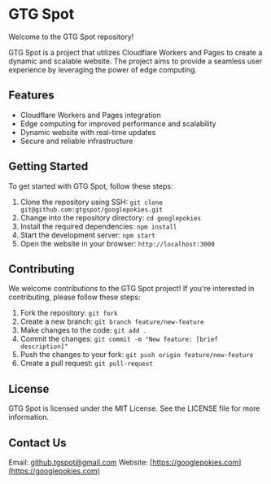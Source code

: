 # GTG Spot

Welcome to the GTG Spot repository!

GTG Spot is a project that utilizes Cloudflare Workers and Pages to create a dynamic and scalable website. The project aims to provide a seamless user experience by leveraging the power of edge computing.

## Features

* Cloudflare Workers and Pages integration
* Edge computing for improved performance and scalability
* Dynamic website with real-time updates
* Secure and reliable infrastructure

## Getting Started

To get started with GTG Spot, follow these steps:

1. Clone the repository using SSH: `git clone git@github.com:gtgspot/googlepokies.git`
2. Change into the repository directory: `cd googlepokies`
3. Install the required dependencies: `npm install`
4. Start the development server: `npm start`
5. Open the website in your browser: `http://localhost:3000`

## Contributing

We welcome contributions to the GTG Spot project! If you're interested in contributing, please follow these steps:

1. Fork the repository: `git fork`
2. Create a new branch: `git branch feature/new-feature`
3. Make changes to the code: `git add .`
4. Commit the changes: `git commit -m "New feature: [brief description]"`
5. Push the changes to your fork: `git push origin feature/new-feature`
6. Create a pull request: `git pull-request`

## License

GTG Spot is licensed under the MIT License. See the LICENSE file for more information.

## Contact Us

Email: [github.tgspot@gmail.com](mailto:github.tgspot@gmail.com)
Website: [https://googlepokies.com](https://googlepokies.com)

